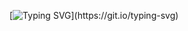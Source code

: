 [![Typing SVG](https://readme-typing-svg.demolab.com?font=Fira+Code&size=30&duration=2000&pause=1000&color=7DE5ED&width=435&lines=Hi!+I'm+John+Carlo;BSIT+1st+year+student;Welcome+to+my+profile.)](https://git.io/typing-svg)
